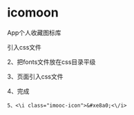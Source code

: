 # icomoon
App个人收藏图标库


引入css文件

2、把fonts文件放在css目录平级

3、页面引入css文件

4、完成

```
5、<\i class="imooc-icon">&#xe8a0;<\/i>   
```
